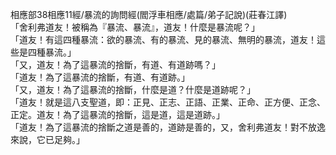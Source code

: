 相應部38相應11經/暴流的詢問經(閻浮車相應/處篇/弟子記說)(莊春江譯)  
「舍利弗道友！被稱為『暴流、暴流』，道友！什麼是暴流呢？」  
「道友！有這四種暴流：欲的暴流、有的暴流、見的暴流、無明的暴流，道友！這些是四種暴流。」  
「又，道友！為了這暴流的捨斷，有道、有道跡嗎？」  
「道友！為了這暴流的捨斷，有道、有道跡。」  
「又，道友！為了這暴流的捨斷，什麼是道？什麼是道跡呢？」  
「道友！就是這八支聖道，即：正見、正志、正語、正業、正命、正方便、正念、正定。道友！為了這暴流的捨斷，這是道，這是道跡。」  
「道友！為了這暴流的捨斷之道是善的，道跡是善的，又，舍利弗道友！對不放逸來說，它已足夠。」  
  
  
